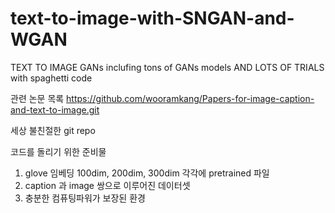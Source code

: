 # text-to-image-with-SNGAN-and-WGAN
TEXT TO IMAGE GANs inclufing tons of GANs models AND LOTS OF TRIALS with spaghetti code


관련 논문 목록 https://github.com/wooramkang/Papers-for-image-caption-and-text-to-image.git

세상 불친절한 git repo

코드를 돌리기 위한 준비물

1. glove 임베딩 100dim, 200dim, 300dim 각각에 pretrained 파일
2. caption 과 image 쌍으로 이루어진 데이터셋
3. 충분한 컴퓨팅파워가 보장된 환경

